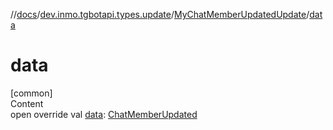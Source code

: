 //[docs](../../../index.md)/[dev.inmo.tgbotapi.types.update](../index.md)/[MyChatMemberUpdatedUpdate](index.md)/[data](data.md)



# data  
[common]  
Content  
open override val [data](data.md): [ChatMemberUpdated](../../dev.inmo.tgbotapi.types/-chat-member-updated/index.md)  



